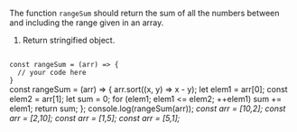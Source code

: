 The function `rangeSum` should return the sum of all the numbers between and including the range given in an array.

1. Return stringified object.

<Editor lang="javascript" type="exercise" testMode="multipleInput">
<code>
const rangeSum = (arr) => {
  // your code here
}
</code>

<solution>
const rangeSum = (arr) => {
  arr.sort((x, y) => x - y);
  let elem1 = arr[0];
  const elem2 = arr[1];
  let sum = 0;
  for (elem1; elem1 <= elem2; ++elem1) sum += elem1;
  return sum;
};
</solution>

<testcases>
<caller>
console.log(rangeSum(arr));
</caller>
<testcase>
<i>
const arr = [10,2];
</i>
</testcase>
<testcase>
<i>
const arr = [2,10];
</i>
</testcase>
<testcase>
<i>
const arr = [1,5];
</i>
</testcase>
<testcase>
<i>
const arr = [5,1];
</i>
</testcase>
</testcases>
</Editor>